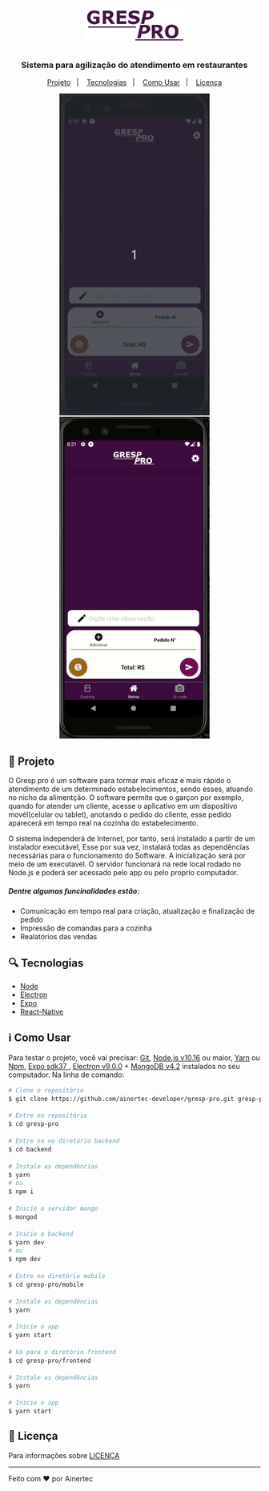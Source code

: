 <h1 align="center" >
    <img alt="gresp" title="gresp" src=".github/logo2.png" width="200px" />
</h1>

<h3 align="center">
  Sistema para agilização do atendimento em restaurantes
</h3>

<p align="center">
  <a href="#dart-projeto">Projeto</a>&nbsp;&nbsp;&nbsp;|&nbsp;&nbsp;&nbsp;
  <a href="#mag-tecnologias">Tecnologias</a>&nbsp;&nbsp;&nbsp;|&nbsp;&nbsp;&nbsp;
    <a href="#information_source-como-usar">Como Usar</a>&nbsp;&nbsp;&nbsp;|&nbsp;&nbsp;&nbsp;
  <a href="#memo-licença">Licença</a>
</p>


<p align="center">
  <img alt="App Demo" src=".github/gresp-home.gif" width="300px">
  <img alt="App Demo" src=".github/update-gresp.gif" width="300px">
</p>    

<!-- <p align="flex-start" style="flex-direction:row">
  <img alt="App Demo" src=".github/relatorio-desktop.gif" >
  <img alt="App Demo" src=".github/venda-desktop.gif" >
</p>   -->

## :dart: Projeto
  
<p>   O Gresp pro é um software para tormar mais eficaz e mais rápido o atendimento de um determinado estabelecimentos, sendo esses, atuando no nicho da alimentção. O software permite que o garçon por exemplo, quando for atender um cliente, acesse o aplicativo em um dispositivo movél(celular ou tablet), anotando o pedido do cliente, esse pedido aparecerá em tempo real na cozinha do estabelecimento.</p>

<p>   O sistema independerá de Internet, por tanto, será instalado a partir de um instalador executável, Esse por sua vez, instalará todas as dependências necessárias para o funcionamento do Software. A inicialização será por meio de um executavél. O servidor funcionará na rede local rodado no Node.js e poderá ser acessado pelo app ou pelo proprio computador.</p>

##### Dentre algumas funcinalidades estão: 

* Comunicação em tempo real para criação, atualização e finalização de pedido
* Impressão de comandas para a cozinha
* Realatórios das vendas

## :mag: Tecnologias
-  [Node](https://nodejs.org/en/)
-  [Electron](https://www.electronjs.org/)
-  [Expo](https://expo.io/)
-  [React-Native](https://facebook.github.io/react-native/)

## :information_source: Como Usar
Para testar o projeto, você vai precisar: [Git](https://git-scm.com), [Node.js v10.16](https://nodejs.org/en/) ou maior, [Yarn](https://yarnpkg.com/) ou [Npm](https://www.npmjs.com/), [Expo sdk37 ](https://expo.io/) , [Electron v9.0.0](https://www.electronjs.org/) + [MongoDB v4.2](https://docs.mongodb.com/manual/)  instalados no seu computador. Na linha de comando:

```bash
# Clone o repositório
$ git clone https://github.com/ainertec-developer/gresp-pro.git gresp-pro

# Entre no repositório
$ cd gresp-pro

# Entre na no diretório backend
$ cd backend

# Instale as dependências
$ yarn 
# ou
$ npm i

# Inicie o servidor mongo
$ mongod

# Inicie o backend
$ yarn dev
# ou
$ npm dev

# Entre no diretório mobile
$ cd gresp-pro/mobile

# Instale as dependências
$ yarn 

# Inicie o app
$ yarn start

# Vá para o diretório frontend
$ cd gresp-pro/frontend

# Instale as dependências
$ yarn 

# Inicie o app
$ yarn start

```

## :memo: Licença
Para informações sobre [LICENÇA](https://github.com/ainertec-developer/sisvep/blob/master/license.txt)

---
Feito com :heart: por Ainertec





